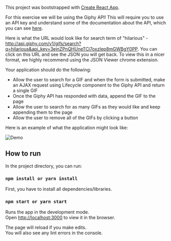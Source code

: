 This project was bootstrapped with [Create React App](https://github.com/facebookincubator/create-react-app).

For this exercise we will be using the Giphy API! This will require you to use an API key and understand some of the documentation about the API, which you can see [here](https://github.com/Giphy/GiphyAPI).

Here is what the URL would look like for search term of "hilarious" - http://api.giphy.com/v1/gifs/search?q=hilarious&api_key=3ejnZPnQHUneTCi7oxzIep8mGWBgY0PP. You can click on this URL and see the JSON you will get back. To view this in a nicer format, we highly recommend using the JSON Viewer chrome extension.

Your application should do the following:

- Allow the user to search for a GIF and when the form is submitted, make an AJAX request using Lifecycle component to the Giphy API and return a single GIF
- Once the Giphy API has responded with data, append the GIF to the page
- Allow the user to search for as many GIFs as they would like and keep appending them to the page
- Allow the user to remove all of the GIFs by clicking a button

Here is an example of what the application might look like:

![Demo](https://i.imgur.com/SnpM0sM.png)

## How to run

In the project directory, you can run:

### `npm install or yarn install`

First, you have to install all dependencies/libraries.

### `npm start or yarn start`

Runs the app in the development mode.<br>
Open [http://localhost:3000](http://localhost:3000) to view it in the browser.

The page will reload if you make edits.<br>
You will also see any lint errors in the console.
